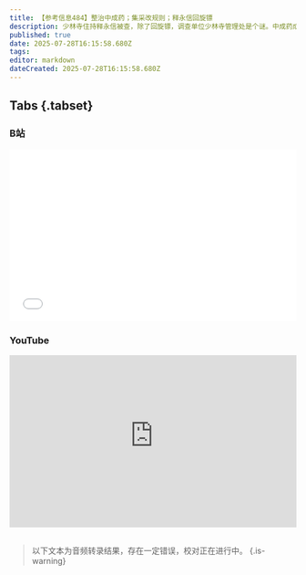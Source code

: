```yaml
---
title: 【参考信息484】整治中成药；集采改规则；释永信回旋镖
description: 少林寺住持释永信被查，除了回旋镖，调查单位少林寺管理处是个谜。中成药成为国家医保局药价治理重点对象，集中整治日均费用价差大于10倍及以上，且挂网价高于100元的高价中成药。第十一批集采规则调整，回应了年初集采在药效、程序等方面的关切。法院认定试管婴儿与工亡职工有供养亲属关系，社保中心按月支付抚恤金至18周岁。英国批准线粒体线替代疗法，有一个父亲和两个母亲基因的“三亲婴儿”降生。美国德国生育率下跌。
published: true
date: 2025-07-28T16:15:58.680Z
tags: 
editor: markdown
dateCreated: 2025-07-28T16:15:58.680Z
---
```


## Tabs {.tabset}
### B站
<div style="position: relative; padding: 30% 45%;">
<iframe style="position: absolute; width: 100%; height: 100%; left: 0; top: 0;" src="//player.bilibili.com/player.html?&bvid=BV1MTb2zKEuo&page=1&as_wide=1&high_quality=1&danmaku=1&autoplay=0" scrolling="no" border="0" frameborder="no" framespacing="0" allowfullscreen="true"></iframe>
</div>

### YouTube
<div style="position: relative; padding: 30% 45%;">
<iframe style="position: absolute; top: 0; left: 0; width: 100%; height: 100%;" src="https://www.youtube-nocookie.com/embed/YouTubeVID" title="YouTube video player" frameborder="0" allow="accelerometer; autoplay; clipboard-write; encrypted-media; gyroscope; picture-in-picture" allowfullscreen></iframe>
</div>

## 

> 以下文本为音频转录结果，存在一定错误，校对正在进行中。
{.is-warning}
